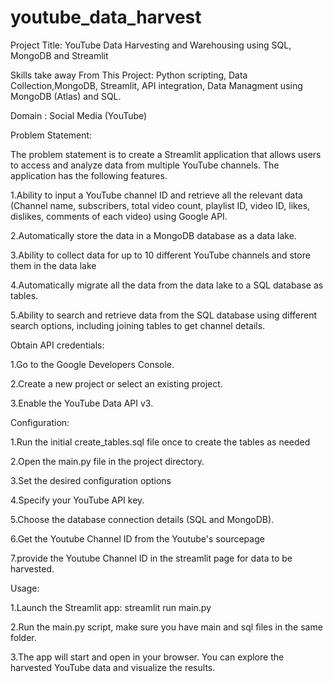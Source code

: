# youtube_data_harvest

Project Title: YouTube Data Harvesting and Warehousing using SQL, MongoDB and Streamlit

Skills take away From This Project: Python scripting, Data Collection,MongoDB, Streamlit, API integration, Data Managment using MongoDB (Atlas) and SQL.

Domain : Social Media (YouTube)

Problem Statement:

The problem statement is to create a Streamlit application that allows users to access and analyze data from multiple YouTube channels. The application has the following features.

1.Ability to input a YouTube channel ID and retrieve all the relevant data (Channel name, subscribers, total video count, playlist ID, video ID, likes, dislikes, comments of each video) using Google API.

2.Automatically store the data in a MongoDB database as a data lake.

3.Ability to collect data for up to 10 different YouTube channels and store them in the data lake

4.Automatically migrate all the data from the data lake to a SQL database as tables.

5.Ability to search and retrieve data from the SQL database using different search options, including joining tables to get channel details.

Obtain API credentials:

1.Go to the Google Developers Console.

2.Create a new project or select an existing project.

3.Enable the YouTube Data API v3.

Configuration:

1.Run the initial create_tables.sql file once to create the tables as needed

2.Open the main.py file in the project directory.

3.Set the desired configuration options

4.Specify your YouTube API key.

5.Choose the database connection details (SQL and MongoDB).

6.Get the Youtube Channel ID from the Youtube's sourcepage

7.provide the Youtube Channel ID in the streamlit page  for data to be harvested.


Usage:

1.Launch the Streamlit app: streamlit run main.py

2.Run the main.py script, make sure you have main and sql files in the same folder.

3.The app will start and open in your browser. You can explore the harvested YouTube data and visualize the results.
